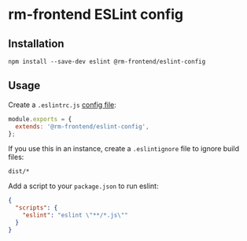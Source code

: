 # rm-frontend ESLint config

## Installation

`npm install --save-dev eslint @rm-frontend/eslint-config`

## Usage

Create a `.eslintrc.js` [config file](https://eslint.org/docs/user-guide/configuring):

```js
module.exports = {
  extends: '@rm-frontend/eslint-config',
};
```

If you use this in an instance, create a `.eslintignore` file to ignore build files:

```
dist/*
```

Add a script to your `package.json` to run eslint:

```json
{
  "scripts": {
    "eslint": "eslint \"**/*.js\""
  }
}
```

